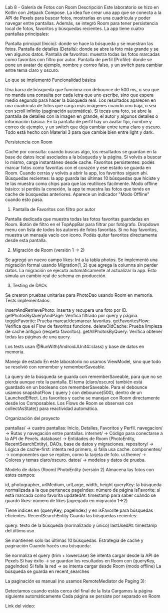 Lab 8 - Galería de Fotos con Room
Descripción
Este laboratorio se hizo en Kotlin con Jetpack Compose. La idea fue crear una app que se conecta a la API de Pexels para buscar fotos, mostrarlas en una cuadrícula y poder navegar entre pantallas. Además, se integró Room para tener persistencia local de fotos, favoritos y búsquedas recientes.
La app tiene cuatro pantallas principales:

Pantalla principal (Inicio): donde se hace la búsqueda y se muestran las fotos.
Pantalla de detalles (Details): donde se abre la foto más grande y se ven algunos datos.
Pantalla de favoritos: muestra todas las fotos marcadas como favoritas con filtro por autor.
Pantalla de perfil (Profile): donde se pone un avatar de ejemplo, nombre y correo falso, y un switch para cambiar entre tema claro y oscuro.

Lo que se implementó
Funcionalidad básica

Una barra de búsqueda que funciona con debounce de 500 ms, o sea que no manda una consulta por cada letra que uno escribe, sino que espera medio segundo para hacer la búsqueda real.
Los resultados aparecen en una cuadrícula de fotos que carga más imágenes cuando uno baja, o sea con scroll infinito (paginación automática).
Si tocas una foto, se abre la pantalla de detalles con la imagen en grande, el autor y algunos detalles o información básica.
En la pantalla de perfil hay un avatar fijo, nombre y correo de ejemplo, y un switch que deja cambiar entre tema claro y oscuro.
Todo está hecho con Material 3 para que cambie bien entre light y dark.

Persistencia con Room

Cache por consulta: cuando buscas algo, los resultados se guardan en la base de datos local asociados a la búsqueda y la página. Si volvés a buscar lo mismo, carga instantáneo desde cache.
Favoritos persistentes: podés marcar fotos como favoritas con el corazón y ese estado se guarda en Room. Cuando cerrás y volvés a abrir la app, los favoritos siguen ahí.
Búsquedas recientes: la app guarda las últimas 10 búsquedas que hiciste y te las muestra como chips para que las reutilices fácilmente.
Modo offline básico: si perdés la conexión, la app te muestra las fotos que tenés en cache de búsquedas anteriores. Aparece un indicador "Modo Offline" cuando esto pasa.

1. Pantalla de Favoritos con filtro por autor

Pantalla dedicada que muestra todas las fotos favoritas guardadas en Room.
Botón de filtro en el TopAppBar para filtrar por fotógrafo.
Dropdown menu con lista de todos los autores de fotos favoritas.
Si no hay favoritos, muestra un mensaje vacío con icono.
Podés quitar favoritos directamente desde esta pantalla.

2. Migración de Room (versión 1 → 2)

Se agregó un nuevo campo likes: Int a la tabla photos.
Se implementó una migración formal usando Migration(1, 2) que agrega la columna sin perder datos.
La migración se ejecuta automáticamente al actualizar la app.
Esto simula un cambio real de schema en producción.

3. Testing de DAOs

Se crearon pruebas unitarias para PhotoDao usando Room en memoria.
Tests implementados:

insertAndRetrievePhoto: Inserta y recupera una foto por ID.
getPhotosByQueryAndPage: Verifica filtrado por query y página.
toggleFavorite: Prueba marcar/desmarcar favoritos.
getFavoritesFlow: Verifica que el Flow de favoritos funcione.
deleteOldCache: Prueba limpieza de cache antiguo (respeta favoritos).
getAllPhotosByQuery: Verifica obtener todas las páginas de una query.


Los tests usan @RunWith(AndroidJUnit4::class) y base de datos en memoria.

Manejo de estado
En este laboratorio no usamos ViewModel, sino que todo se resolvió con remember y rememberSaveable.

La query de la búsqueda se guarda con rememberSaveable, para que no se pierda aunque rote la pantalla.
El tema (claro/oscuro) también está guardado en un booleano con rememberSaveable.
Para el debounce usamos snapshotFlow { query } con debounce(500), dentro de un LaunchedEffect.
Los favoritos y cache se manejan con Room directamente desde los Composables.
Los Flows de Room se observan con collectAsState() para reactividad automática.

Organización del proyecto

pantallas/ → cuatro pantallas: Inicio, Detalles, Favoritos y Perfil.
navegacion/ → Rutas y navegación entre pantallas.
internet/ → Código para conectarse a la API de Pexels.
database/ → Entidades de Room (PhotoEntity, RecentSearchEntity), DAOs, base de datos y migraciones.
repository/ → Lógica de cache-first: intenta red primero, si falla usa cache.
componentes/ → componentes que se repiten, como la tarjeta de foto.
ui.theme/ → Colores y temas claro/oscuro.
datos/ → modelos y datos de prueba.

Modelo de datos (Room)
PhotoEntity (versión 2)
Almacena las fotos con estos campos:

id, photographer, urlMedium, urlLarge, width, height
queryKey: la búsqueda normalizada a la que pertenece
pageIndex: número de página
isFavorite: si está marcada como favorita
updatedAt: timestamp para saber cuándo se guardó
likes: número de likes (agregado en migración 1→2)

Tiene índices en (queryKey, pageIndex) y en isFavorite para búsquedas eficientes.
RecentSearchEntity
Guarda las búsquedas recientes:

query: texto de la búsqueda (normalizado y único)
lastUsedAt: timestamp del último uso

Se mantienen solo las últimas 10 búsquedas.
Estrategia de cache y paginación
Cuando hacés una búsqueda:

Se normaliza el query (trim + lowercase)
Se intenta cargar desde la API de Pexels
Si hay éxito → se guardan los resultados en Room con (queryKey, pageIndex)
Si falla la red → se intenta cargar desde Room (modo offline)
La búsqueda se guarda en recent_searches

La paginación es manual (no usamos RemoteMediator de Paging 3):

Detectamos cuando estás cerca del final de la lista
Cargamos la página siguiente automáticamente
Cada página se persiste por separado en Room


Link del video: 
